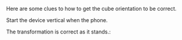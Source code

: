 Here are some clues to how to get the cube orientation to be correct.

Start the device vertical when the phone. 

The transformation is correct as it stands.:
